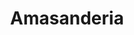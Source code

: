---
title: "Amasanderia"
url: /la-cisterna/amasanderia-gran-avenida-jose-miguel-carrera/
shop: frutería
---